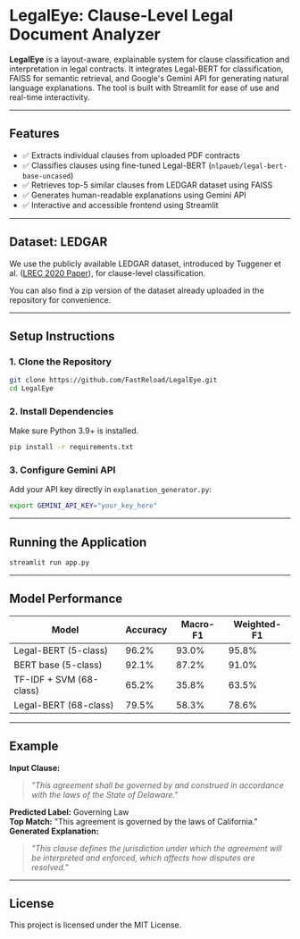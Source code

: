 #  LegalEye: Clause-Level Legal Document Analyzer

**LegalEye** is a layout-aware, explainable system for clause classification and interpretation in legal contracts. It integrates Legal-BERT for classification, FAISS for semantic retrieval, and Google's Gemini API for generating natural language explanations. The tool is built with Streamlit for ease of use and real-time interactivity.

---

##  Features

- ✅ Extracts individual clauses from uploaded PDF contracts
- ✅ Classifies clauses using fine-tuned Legal-BERT (`nlpaueb/legal-bert-base-uncased`)
- ✅ Retrieves top-5 similar clauses from LEDGAR dataset using FAISS
- ✅ Generates human-readable explanations using Gemini API
- ✅ Interactive and accessible frontend using Streamlit

---

##  Dataset: LEDGAR

We use the publicly available LEDGAR dataset, introduced by Tuggener et al. ([LREC 2020 Paper](https://aclanthology.org/2020.lrec-1.155.pdf)), for clause-level classification.


You can also find a zip version of the dataset already uploaded in the repository for convenience.

---

##  Setup Instructions

### 1. Clone the Repository

```bash
git clone https://github.com/FastReload/LegalEye.git
cd LegalEye
```

### 2. Install Dependencies

Make sure Python 3.9+ is installed.

```bash
pip install -r requirements.txt
```

### 3. Configure Gemini API

Add your API key directly in `explanation_generator.py`:

```bash
export GEMINI_API_KEY="your_key_here"
```

---

##  Running the Application

```bash
streamlit run app.py
```

---

##  Model Performance

| Model                  | Accuracy | Macro-F1 | Weighted-F1 |
|------------------------|----------|----------|-------------|
| Legal-BERT (5-class)   | 96.2%    | 93.0%    | 95.8%       |
| BERT base (5-class)    | 92.1%    | 87.2%    | 91.0%       |
| TF-IDF + SVM (68-class)| 65.2%    | 35.8%    | 63.5%       |
| Legal-BERT (68-class)  | 79.5%    | 58.3%    | 78.6%       |

---

##  Example

**Input Clause:**

> _"This agreement shall be governed by and construed in accordance with the laws of the State of Delaware."_

**Predicted Label:** Governing Law  
**Top Match:** "This agreement is governed by the laws of California."  
**Generated Explanation:**  
> _"This clause defines the jurisdiction under which the agreement will be interpreted and enforced, which affects how disputes are resolved."_

---

##  License

This project is licensed under the MIT License.
